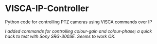 # VISCA-IP-Controller

Python code for controlling PTZ cameras using VISCA commands over IP

*I added commands for controlling colour-gain and colour-phase; a quick hack to test with Sony SRG-300SE. Seems to work OK.*
